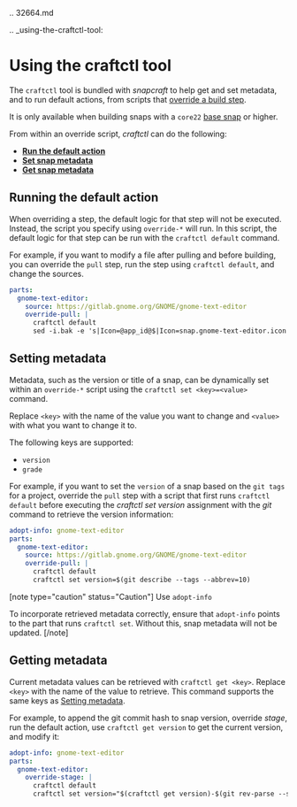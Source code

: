 .. 32664.md

.. _using-the-craftctl-tool:

# Using the craftctl tool

The `craftctl` tool is bundled with _snapcraft_ to help get and set metadata, and to run default actions, from scripts that [override a build step](override-build-steps.md).

It is only available when building snaps with a `core22` [base snap](base-snaps.md) or higher.

From within an override script, *craftctl* can do the following:

* **[Run the default action](#heading--run-default)**
* **[Set snap metadata](#heading--set-metadata)**
* **[Get snap metadata](#heading--get-metadata)**

<h2 id='heading--run-default'>Running the default action</h2>

When overriding a step, the default logic for that step will not be executed. Instead, the script you specify using `override-*` will run. In this script, the default logic for that step can be run with the `craftctl default` command.

For example, if you want to modify a file after pulling and before building, you can override the `pull` step, run the step using `craftctl default`, and change the sources.

```yaml
parts:
  gnome-text-editor:
    source: https://gitlab.gnome.org/GNOME/gnome-text-editor
    override-pull: |
      craftctl default
      sed -i.bak -e 's|Icon=@app_id@$|Icon=snap.gnome-text-editor.icon|g' data/org.gnome.TextEditor.desktop.in.in
```

<h2 id='heading--set-metadata'>Setting metadata</h2>

Metadata, such as the version or title of a snap, can be dynamically set within an `override-*` script using the `craftctl set <key>=<value>` command.

Replace `<key>` with the name of the value you want to change and `<value>` with what you want to change it to.

The following keys are supported:

* `version`
* `grade`

For example, if you want to set the `version` of a snap based on the `git tags` for a project, override the `pull` step with a script that first runs `craftctl default` before executing the _craftctl set version_ assignment with the _git_ command to retrieve the version information:


```yaml
adopt-info: gnome-text-editor
parts:
  gnome-text-editor:
    source: https://gitlab.gnome.org/GNOME/gnome-text-editor
    override-pull: |
      craftctl default
      craftctl set version=$(git describe --tags --abbrev=10)
```



[note type="caution" status="Caution"]
Use `adopt-info`</br>

To incorporate retrieved metadata correctly, ensure that `adopt-info` points  to the part that runs `craftctl set`. Without this, snap  metadata will not be updated.
[/note]

<h2 id='heading--get-metadata'>Getting metadata</h2>

Current metadata values can be retrieved with `craftctl get <key>`. Replace `<key>` with the name of the value to retrieve. This command supports the same keys as [Setting metadata](#heading--set-metadata).

For example, to append the git commit hash to snap version, override _stage_, run the default action, use `craftctl get version` to get the current version, and modify it:

```yaml
adopt-info: gnome-text-editor
parts:
  gnome-text-editor:
    override-stage: |
      craftctl default
      craftctl set version="$(craftctl get version)-$(git rev-parse --short HEAD)"
```